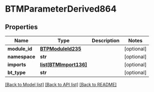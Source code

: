 # BTMParameterDerived864

## Properties
Name | Type | Description | Notes
------------ | ------------- | ------------- | -------------
**module_id** | [**BTPModuleId235**](BTPModuleId235.md) |  | [optional] 
**namespace** | **str** |  | [optional] 
**imports** | [**list[BTMImport136]**](BTMImport136.md) |  | [optional] 
**bt_type** | **str** |  | [optional] 

[[Back to Model list]](../README.md#documentation-for-models) [[Back to API list]](../README.md#documentation-for-api-endpoints) [[Back to README]](../README.md)


